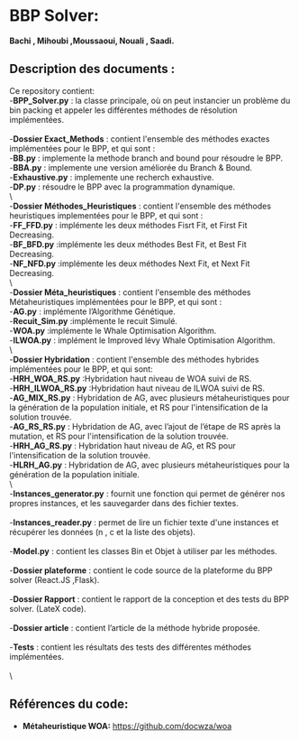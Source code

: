 # BBP Solver:
**Bachi , Mihoubi ,Moussaoui, Nouali , Saadi.**

## Description des documents : 
Ce repository contient:\
-**BPP_Solver.py**    : la classe principale, où on peut instancier un problème du bin packing et appeler les différentes méthodes de résolution implémentées.\
 \
-**Dossier Exact_Methods**  : contient l'ensemble des méthodes exactes implémentées pour le BPP, et qui sont :\
    -**BB.py**  : implemente la methode branch and bound pour résoudre le BPP.\
    -**BBA.py** : implemente une version améliorée du Branch & Bound.\
    -**Exhaustive.py**  : implemente une recherch exhaustive.\
    -**DP.py**  : résoudre le BPP avec la programmation dynamique.\
 \   
-**Dossier Méthodes_Heuristiques**  : contient l'ensemble des méthodes heuristiques implementées pour le BPP, et qui sont :\
    -**FF_FFD.py**  : implémente les deux méthodes Fisrt Fit, et First Fit Decreasing.\
    -**BF_BFD.py**  :implémente les deux méthodes Best Fit, et Best Fit Decreasing.\
    -**NF_NFD.py**  :implémente les deux méthodes Next Fit, et Next Fit Decreasing.\
  \   
-**Dossier Méta_heuristiques**  : contient l'ensemble des méthodes Métaheuristiques implémentées pour le BPP, et qui sont :\
    -**AG.py**  : implémente l’Algorithme Génétique.\
    -**Recuit_Sim.py**  :implémente le recuit Simulé.\
    -**WOA.py** :implémente le Whale Optimisation Algorithm.\
    -**ILWOA.py**   : implément le Improved lévy Whale Optimisation Algorithm.\
  \   
-**Dossier Hybridation**    : contient l'ensemble des méthodes hybrides implémentées pour le BPP, et qui sont:\
    -**HRH_WOA_RS.py**  :Hybridation haut niveau de WOA suivi de RS.\
    -**HRH_ILWOA_RS.py**    :Hybridation haut niveau de ILWOA suivi de RS.\
    -**AG_MIX_RS.py**   : Hybridation de AG, avec plusieurs métaheuristiques pour la génération de la population initiale, et RS pour l'intensification de la solution trouvée.\
    -**AG_RS_RS.py**    : Hybridation de AG, avec l’ajout de l’étape de RS après la mutation, et RS pour l'intensification de la solution trouvée.\
    -**HRH_AG_RS.py**   : Hybridation haut niveau de AG, et RS pour l'intensification de la solution trouvée.\
    -**HLRH_AG.py** : Hybridation de AG,  avec plusieurs métaheuristiques pour la génération de la population initiale.\
  \   
-**Instances_generator.py** : fournit une fonction qui permet de générer nos propres instances, et les sauvegarder dans des fichier textes.\
 \
-**Instances_reader.py**    : permet de lire un fichier texte d'une instances et récupérer les données (n , c et la liste des objets).\
 \
-**Model.py**   : contient les classes Bin et Objet à utiliser par les méthodes.\
 \
-**Dossier plateforme** : contient le code source de la plateforme du BPP solver (React.JS ,Flask).\
 \
-**Dossier Rapport**    : contient le rapport de la conception et des tests du BPP solver. (LateX code).\
 \
-**Dossier article**    : contient l’article de la méthode hybride proposée.\
 \
-**Tests**  : contient les résultats des tests des différentes méthodes implémentées. \
 \
 \
 ## Références du code:
- **Métaheuristique WOA:** https://github.com/docwza/woa
